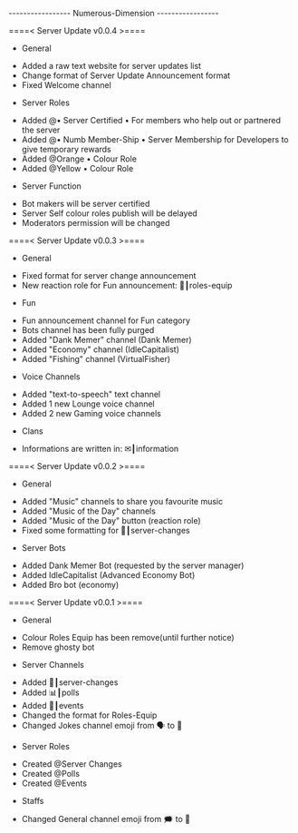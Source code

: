 ----------------- Numerous-Dimension ----------------- 

====< Server Update v0.0.4 >====
* General
- Added a raw text website for server updates list
- Change format of Server Update Announcement format
- Fixed Welcome channel

* Server Roles
- Added @• Server Certified • For members who help out or partnered the server
- Added @• Numb Member-Ship • Server Membership for Developers to give temporary rewards
- Added @Orange • Colour Role
- Added @Yellow • Colour Role

* Server Function
- Bot makers will be server certified
- Server Self colour roles publish will be delayed
- Moderators permission will be changed


====< Server Update v0.0.3 >====
* General
- Fixed format for server change announcement
- New reaction role for Fun announcement: 💼┃roles-equip

* Fun
- Fun announcement channel for Fun category
- Bots channel has been fully purged
- Added "Dank Memer" channel (Dank Memer)
- Added "Economy" channel (IdleCapitalist)
- Added "Fishing" channel (VirtualFisher)

* Voice Channels
- Added "text-to-speech" text channel
- Added 1 new Lounge voice channel
- Added 2 new Gaming voice channels

* Clans
- Informations are written in: ✉┃information



====< Server Update v0.0.2 >====
* General
- Added "Music" channels to share you favourite music
- Added "Music of the Day" channels
- Added "Music of the Day" button (reaction role)
- Fixed some formatting for 🔧┃server-changes


* Server Bots
- Added Dank Memer Bot (requested by the server manager)
- Added IdleCapitalist (Advanced Economy Bot)
- Added Bro bot (economy)


====< Server Update v0.0.1 >====
* General
- Colour Roles Equip has been remove(until further notice)
- Remove ghosty bot

* Server Channels
- Added 🔧┃server-changes
- Added 📊┃polls
- Added 🎉┃events
- Changed the format for Roles-Equip
- Changed Jokes channel emoji from 🗣 to 🤣

* Server Roles
- Created @Server Changes
- Created @Polls
- Created @Events

* Staffs
- Changed General channel emoji from 🗯 to 🔨
